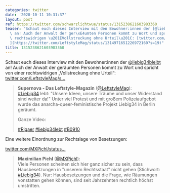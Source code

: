 ```yaml
---
categories: twitter
date: '2020-10-11 10:31:37'
layout: post
ref: https://twitter.com/schwarzlichtwue/status/1315238621603983360
teaser: "Schaut euch dieses Interview mit den Bewohner:innen der [@liebig34bleibt](https://twitter.com/liebig34bleibt)\
  \ an! Auch der Anwalt der ger\xE4umten Personen kommt zu Wort und spricht von einer\
  \ rechtswidrigen \u201EVollstreckung ohne Urteil\u201C: [twitter.com/LeftstyleMag/s\u2026\
  ](https://twitter.com/LeftstyleMag/status/1314971651226972160?s=19)"
title: 1315238621603983360
---
```

Schaut euch dieses Interview mit den Bewohner:innen der [@liebig34bleibt](https://twitter.com/liebig34bleibt) an! Auch der Anwalt der geräumten Personen kommt zu Wort und spricht von einer rechtswidrigen „Vollstreckung ohne Urteil“: [twitter.com/LeftstyleMag/s…](https://twitter.com/LeftstyleMag/status/1314971651226972160?s=19)
> <b>Supernova - Das Leftstyle-Magazin</b> ([@LeftstyleMag](https://twitter.com/LeftstyleMag)):  
>[#Liebig34](/t/liebig34) lebt: "Unsere Ideen, unsere Träume und unser Widerstand sind weiter da!" Unter viel Protest und mit großem Polizeiaufgebot wurde das anarcha-queer-feministische Projekt Liebig34 in Berlin geräumt.   
>  
>  
>  
>Ganze Video:   
>  
>  
>  
>[#Rigaer](/t/rigaer) [#liebig34lebt](/t/liebig34lebt) [#B0910](/t/b0910)   


Eine weitere Einordnung zur Rechtslage von Besetzungen:

[twitter.com/MXPichl/status…](https://twitter.com/MXPichl/status/1314889885338263552?s=19)
> <b>Maximilian Pichl</b> ([@MXPichl](https://twitter.com/MXPichl)):  
>Viele Personen scheinen sich hier ganz sicher zu sein, dass Hausbesetzungen in "unserem Rechtsstaat" nicht gehen (Stichwort: [#Liebig34](/t/liebig34)). Nur: Hausbesetzungen und die Frage, wie Räumungen vonstatten gehen können, sind seit Jahrzehnten rechtlich höchst umstritten.  

